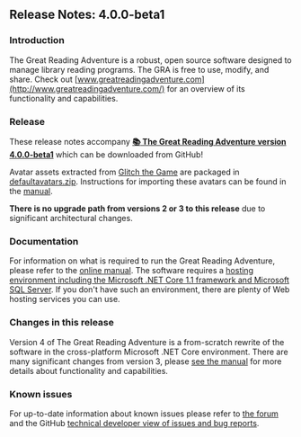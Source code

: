 ## Release Notes: 4.0.0-beta1

### Introduction

The Great Reading Adventure is a robust, open source software designed to manage library reading programs. The GRA is free to use, modify, and share. Check out [www.greatreadingadventure.com](http://www.greatreadingadventure.com/) for an overview of its functionality and capabilities.

### Release

These release notes accompany **[:books: The Great Reading Adventure version 4.0.0-beta1](https://github.com/MCLD/greatreadingadventure/releases/download/v4.0.0-beta1/GreatReadingAdventure-4.0.0-beta1.zip)** which can be downloaded from GitHub!

Avatar assets extracted from [Glitch the Game](https://www.glitchthegame.com/) are packaged in [defaultavatars.zip](https://github.com/MCLD/greatreadingadventure/releases/download/v4.0.0-beta1/defaultavatars.zip). Instructions for importing these avatars can be found in the [manual](http://manual.greatreadingadventure.com/).

**There is no upgrade path from versions 2 or 3 to this release** due to significant architectural changes.

### Documentation

For information on what is required to run the Great Reading Adventure, please refer to the [online manual](http://manual.greatreadingadventure.com/). The software requires a [hosting environment including the Microsoft .NET Core 1.1 framework and Microsoft SQL Server](http://manual.greatreadingadventure.com/en/latest/installation/system-requirements/). If you don't have such an environment, there are plenty of Web hosting services you can use.

### Changes in this release

Version 4 of The Great Reading Adventure is a from-scratch rewrite of the software in the cross-platform Microsoft .NET Core environment. There are many significant changes from version 3, please [see the manual](http://manual.greatreadingadventure.com/) for more details about functionality and capabilities.

### Known issues

For up-to-date information about known issues please refer to [the forum](http://forum.greatreadingadventure.com/) and the GitHub [technical developer view of issues and bug reports](https://github.com/MCLD/greatreadingadventure/issues).
